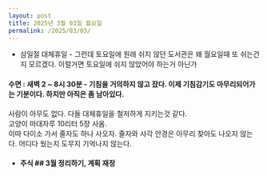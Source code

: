 ```yaml
---
layout: post
title: 2025년 3월 03일 월요일
permalink: /2025/03/03/
---
```

- 삼일절 대체휴일 - 그런데 토요일에 원래 쉬지 않던 도서관은 왜 월요일때 또 쉬는건지 모르겠다. 이럴거면 토요일에 쉬지 않았어야 하는거 아닌가<br/>
#### 수면 : 새벽 2 ~ 8시 30분 - 기침을 거의하지 않고 잤다. 이제 기침감기도 마무리되어가는 기분이다. 하지만 아직은 좀 남아있다.<br/>
사람이 아무도 없다. 다들 대체휴일을 철저하게 지키는것 같다.<br/>
고양이 마대자루 10리터 5장 사옴.<br/>
이따 다이소 가서 줄자도 하나 사오자. 줄자와 사각 안경은 아무리 찾아도 나오지 않는다. 어디다 뒀는지 도무지 기억나지 않는다.<br/>
* #### 주식 ## 3월 정리하기, 계획 재정